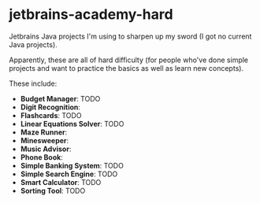# jetbrains-academy-hard

Jetbrains Java projects I'm using to sharpen up my sword (I got no current Java projects).

Apparently, these are all of hard difficulty (for people who've done simple projects and want to practice the basics as well as learn new concepts).

These include:

- **Budget Manager**: TODO
- **Digit Recognition**: 
- **Flashcards**: TODO
- **Linear Equations Solver**: TODO
- **Maze Runner**: 
- **Minesweeper**: 
- **Music Advisor**: 
- **Phone Book**: 
- **Simple Banking System**: TODO
- **Simple Search Engine**: TODO
- **Smart Calculator**: TODO
- **Sorting Tool**: TODO
